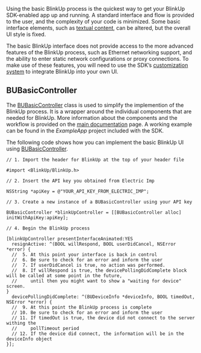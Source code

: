 Using the basic BlinkUp process is the quickest way to get your BlinkUp SDK-enabled app up and running. A standard interface and flow is provided to the user, and the complexity of your code is minimized. Some basic interface elements, such as [textual content](Text-Customization.html), can be altered, but the overall UI style is fixed.

The basic BlinkUp interface does not provide access to the more advanced features of the BlinkUp process, such as Ethernet networking support, and the ability to enter static network configurations or proxy connections. To make use of these features, you will need to use the SDK’s [customization system](Custom-BlinkUp.html) to integrate BlinkUp into your own UI.

## BUBasicController

The [BUBasicController](BUBasicController) class is used to simplify the implemention of the BlinkUp process. It is a wrapper around the individual components that are needed for BlinkUp. More information about the components and the workflow is provided on the [main documentation](../index.html) page. A working example can be found in the *ExampleApp* project included with the SDK.

The following code shows how you can implement the basic BlinkUp UI using [BUBasicController](BUBasicController).

```
// 1. Import the header for BlinkUp at the top of your header file

#import <BlinkUp/BlinkUp.h>

// 2. Insert the API key you obtained from Electric Imp

NSString *apiKey = @"YOUR_API_KEY_FROM_ELECTRIC_IMP";

// 3. Create a new instance of a BUBasicController using your API key

BUBasicController *blinkUpController = [[BUBasicController alloc] initWithApiKey:apiKey];

// 4. Begin the BlinkUp process

[blinkUpController presentInterfaceAnimated:YES
  resignActive: ^(BOOL willRespond, BOOL userDidCancel, NSError *error) {
  //  5. At this point your interface is back in control
  //  6. Be sure to check for an error and inform the user
  //  7. If userDidCancel is true, no action was performed.
  //  8. If willRespond is true, the devicePollingDidComplete block will be called at some point in the future,
  //     until then you might want to show a "waiting for device" screen.
}
  devicePollingDidComplete: ^(BUDeviceInfo *deviceInfo, BOOL timedOut, NSError *error) {
  //  9. At this point the BlinkUp process is complete
  // 10. Be sure to check for an error and inform the user
  // 11. If timedOut is true, the device did not connect to the server withing the
  //     pollTimeout period
  // 12. If the device did connect, the information will be in the deviceInfo object
}];
```
